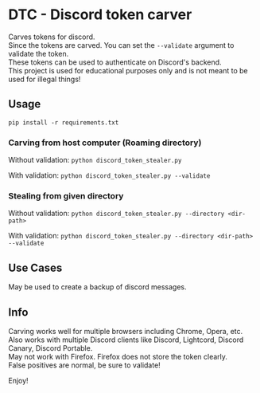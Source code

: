 # DTC - Discord token carver

Carves tokens for discord.\
Since the tokens are carved. You can set the `--validate` argument to validate the token.\
These tokens can be used to authenticate on Discord's backend.\
This project is used for educational purposes only and is not meant to be used for illegal things!

## Usage
`pip install -r requirements.txt`

### Carving from host computer (Roaming directory)
Without validation: `python discord_token_stealer.py`

With validation: `python discord_token_stealer.py --validate`

### Stealing from given directory
Without validation: `python discord_token_stealer.py --directory <dir-path>`

With validation: `python discord_token_stealer.py --directory <dir-path> --validate`

## Use Cases
May be used to create a backup of discord messages.

## Info
Carving works well for multiple browsers including Chrome, Opera, etc.\
Also works with multiple Discord clients like Discord, Lightcord, Discord Canary, Discord Portable.\
May not work with Firefox. Firefox does not store the token clearly.\
False positives are normal, be sure to validate!

Enjoy!
